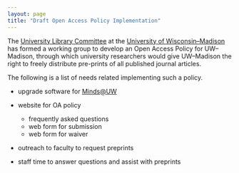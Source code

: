 ```yaml
---
layout: page
title: "Draft Open Access Policy Implementation"
---
```


The
[University Library Committee](https://www.library.wisc.edu/about/university-library-committee/)
at the [University of Wisconsin&ndash;Madison](http://www.wisc.edu)
has formed a working group to develop an Open Access Policy for
UW&ndash;Madison, through which university researchers would give
UW&ndash;Madison the right to freely distribute pre-prints of all
published journal articles.

The following is a list of needs related implementing such a policy.

- upgrade software for [Minds@UW](https://minds.wisconsin.edu/)

- website for OA policy
  - frequently asked questions
  - web form for submission
  - web form for waiver

- outreach to faculty to request preprints

- staff time to answer questions and assist with preprints
